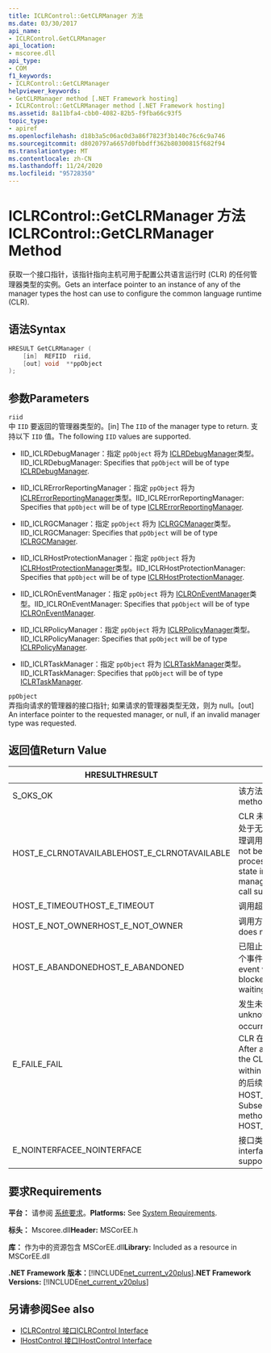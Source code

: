 ```yaml
---
title: ICLRControl::GetCLRManager 方法
ms.date: 03/30/2017
api_name:
- ICLRControl.GetCLRManager
api_location:
- mscoree.dll
api_type:
- COM
f1_keywords:
- ICLRControl::GetCLRManager
helpviewer_keywords:
- GetCLRManager method [.NET Framework hosting]
- ICLRControl::GetCLRManager method [.NET Framework hosting]
ms.assetid: 8a11bfa4-cbb0-4082-82b5-f9fba66c93f5
topic_type:
- apiref
ms.openlocfilehash: d18b3a5c06ac0d3a86f7823f3b140c76c6c9a746
ms.sourcegitcommit: d8020797a6657d0fbbdff362b80300815f682f94
ms.translationtype: MT
ms.contentlocale: zh-CN
ms.lasthandoff: 11/24/2020
ms.locfileid: "95728350"
---
```

# <a name="iclrcontrolgetclrmanager-method"></a><span data-ttu-id="ed42f-102">ICLRControl::GetCLRManager 方法</span><span class="sxs-lookup"><span data-stu-id="ed42f-102">ICLRControl::GetCLRManager Method</span></span>

<span data-ttu-id="ed42f-103">获取一个接口指针，该指针指向主机可用于配置公共语言运行时 (CLR) 的任何管理器类型的实例。</span><span class="sxs-lookup"><span data-stu-id="ed42f-103">Gets an interface pointer to an instance of any of the manager types the host can use to configure the common language runtime (CLR).</span></span>  
  
## <a name="syntax"></a><span data-ttu-id="ed42f-104">语法</span><span class="sxs-lookup"><span data-stu-id="ed42f-104">Syntax</span></span>  
  
```cpp  
HRESULT GetCLRManager (  
    [in]  REFIID  riid,  
    [out] void  **ppObject  
);  
```  
  
## <a name="parameters"></a><span data-ttu-id="ed42f-105">参数</span><span class="sxs-lookup"><span data-stu-id="ed42f-105">Parameters</span></span>  

 `riid`  
 <span data-ttu-id="ed42f-106">中 `IID` 要返回的管理器类型的。</span><span class="sxs-lookup"><span data-stu-id="ed42f-106">[in] The `IID` of the manager type to return.</span></span> <span data-ttu-id="ed42f-107">支持以下 `IID` 值。</span><span class="sxs-lookup"><span data-stu-id="ed42f-107">The following `IID` values are supported.</span></span>  
  
- <span data-ttu-id="ed42f-108">IID_ICLRDebugManager：指定 `ppObject` 将为 [ICLRDebugManager](iclrdebugmanager-interface.md)类型。</span><span class="sxs-lookup"><span data-stu-id="ed42f-108">IID_ICLRDebugManager: Specifies that `ppObject` will be of type [ICLRDebugManager](iclrdebugmanager-interface.md).</span></span>  
  
- <span data-ttu-id="ed42f-109">IID_ICLRErrorReportingManager：指定 `ppObject` 将为 [ICLRErrorReportingManager](iclrerrorreportingmanager-interface.md)类型。</span><span class="sxs-lookup"><span data-stu-id="ed42f-109">IID_ICLRErrorReportingManager: Specifies that `ppObject` will be of type [ICLRErrorReportingManager](iclrerrorreportingmanager-interface.md).</span></span>  
  
- <span data-ttu-id="ed42f-110">IID_ICLRGCManager：指定 `ppObject` 将为 [ICLRGCManager](iclrgcmanager-interface.md)类型。</span><span class="sxs-lookup"><span data-stu-id="ed42f-110">IID_ICLRGCManager: Specifies that `ppObject` will be of type [ICLRGCManager](iclrgcmanager-interface.md).</span></span>  
  
- <span data-ttu-id="ed42f-111">IID_ICLRHostProtectionManager：指定 `ppObject` 将为 [ICLRHostProtectionManager](iclrhostprotectionmanager-interface.md)类型。</span><span class="sxs-lookup"><span data-stu-id="ed42f-111">IID_ICLRHostProtectionManager: Specifies that `ppObject` will be of type [ICLRHostProtectionManager](iclrhostprotectionmanager-interface.md).</span></span>  
  
- <span data-ttu-id="ed42f-112">IID_ICLROnEventManager：指定 `ppObject` 将为 [ICLROnEventManager](iclroneventmanager-interface.md)类型。</span><span class="sxs-lookup"><span data-stu-id="ed42f-112">IID_ICLROnEventManager: Specifies that `ppObject` will be of type [ICLROnEventManager](iclroneventmanager-interface.md).</span></span>  
  
- <span data-ttu-id="ed42f-113">IID_ICLRPolicyManager：指定 `ppObject` 将为 [ICLRPolicyManager](iclrpolicymanager-interface.md)类型。</span><span class="sxs-lookup"><span data-stu-id="ed42f-113">IID_ICLRPolicyManager: Specifies that `ppObject` will be of type [ICLRPolicyManager](iclrpolicymanager-interface.md).</span></span>  
  
- <span data-ttu-id="ed42f-114">IID_ICLRTaskManager：指定 `ppObject` 将为 [ICLRTaskManager](iclrtaskmanager-interface.md)类型。</span><span class="sxs-lookup"><span data-stu-id="ed42f-114">IID_ICLRTaskManager: Specifies that `ppObject` will be of type [ICLRTaskManager](iclrtaskmanager-interface.md).</span></span>  
  
 `ppObject`  
 <span data-ttu-id="ed42f-115">弄指向请求的管理器的接口指针; 如果请求的管理器类型无效，则为 null。</span><span class="sxs-lookup"><span data-stu-id="ed42f-115">[out] An interface pointer to the requested manager, or null, if an invalid manager type was requested.</span></span>  
  
## <a name="return-value"></a><span data-ttu-id="ed42f-116">返回值</span><span class="sxs-lookup"><span data-stu-id="ed42f-116">Return Value</span></span>  
  
|<span data-ttu-id="ed42f-117">HRESULT</span><span class="sxs-lookup"><span data-stu-id="ed42f-117">HRESULT</span></span>|<span data-ttu-id="ed42f-118">说明</span><span class="sxs-lookup"><span data-stu-id="ed42f-118">Description</span></span>|  
|-------------|-----------------|  
|<span data-ttu-id="ed42f-119">S_OK</span><span class="sxs-lookup"><span data-stu-id="ed42f-119">S_OK</span></span>|<span data-ttu-id="ed42f-120">该方法已成功返回。</span><span class="sxs-lookup"><span data-stu-id="ed42f-120">The method returned successfully.</span></span>|  
|<span data-ttu-id="ed42f-121">HOST_E_CLRNOTAVAILABLE</span><span class="sxs-lookup"><span data-stu-id="ed42f-121">HOST_E_CLRNOTAVAILABLE</span></span>|<span data-ttu-id="ed42f-122">CLR 未加载到进程中，或 CLR 处于无法运行托管代码或成功处理调用的状态。</span><span class="sxs-lookup"><span data-stu-id="ed42f-122">The CLR has not been loaded into a process, or the CLR is in a state in which it cannot run managed code or process the call successfully.</span></span>|  
|<span data-ttu-id="ed42f-123">HOST_E_TIMEOUT</span><span class="sxs-lookup"><span data-stu-id="ed42f-123">HOST_E_TIMEOUT</span></span>|<span data-ttu-id="ed42f-124">调用超时。</span><span class="sxs-lookup"><span data-stu-id="ed42f-124">The call timed out.</span></span>|  
|<span data-ttu-id="ed42f-125">HOST_E_NOT_OWNER</span><span class="sxs-lookup"><span data-stu-id="ed42f-125">HOST_E_NOT_OWNER</span></span>|<span data-ttu-id="ed42f-126">调用方不拥有该锁。</span><span class="sxs-lookup"><span data-stu-id="ed42f-126">The caller does not own the lock.</span></span>|  
|<span data-ttu-id="ed42f-127">HOST_E_ABANDONED</span><span class="sxs-lookup"><span data-stu-id="ed42f-127">HOST_E_ABANDONED</span></span>|<span data-ttu-id="ed42f-128">已阻止的线程或纤程正在等待某个事件时，该事件被取消。</span><span class="sxs-lookup"><span data-stu-id="ed42f-128">An event was canceled while a blocked thread or fiber was waiting on it.</span></span>|  
|<span data-ttu-id="ed42f-129">E_FAIL</span><span class="sxs-lookup"><span data-stu-id="ed42f-129">E_FAIL</span></span>|<span data-ttu-id="ed42f-130">发生未知的灾难性故障。</span><span class="sxs-lookup"><span data-stu-id="ed42f-130">An unknown catastrophic failure occurred.</span></span> <span data-ttu-id="ed42f-131">方法返回 E_FAIL 后，CLR 在该进程内将不再可用。</span><span class="sxs-lookup"><span data-stu-id="ed42f-131">After a method returns E_FAIL, the CLR is no longer usable within the process.</span></span> <span data-ttu-id="ed42f-132">对宿主方法的后续调用会返回 HOST_E_CLRNOTAVAILABLE。</span><span class="sxs-lookup"><span data-stu-id="ed42f-132">Subsequent calls to hosting methods return HOST_E_CLRNOTAVAILABLE.</span></span>|  
|<span data-ttu-id="ed42f-133">E_NOINTERFACE</span><span class="sxs-lookup"><span data-stu-id="ed42f-133">E_NOINTERFACE</span></span>|<span data-ttu-id="ed42f-134">接口类型不受支持。</span><span class="sxs-lookup"><span data-stu-id="ed42f-134">The interface type is not supported.</span></span>|  
  
## <a name="requirements"></a><span data-ttu-id="ed42f-135">要求</span><span class="sxs-lookup"><span data-stu-id="ed42f-135">Requirements</span></span>  

 <span data-ttu-id="ed42f-136">**平台：** 请参阅 [系统要求](../../get-started/system-requirements.md)。</span><span class="sxs-lookup"><span data-stu-id="ed42f-136">**Platforms:** See [System Requirements](../../get-started/system-requirements.md).</span></span>  
  
 <span data-ttu-id="ed42f-137">**标头：** Mscoree.dll</span><span class="sxs-lookup"><span data-stu-id="ed42f-137">**Header:** MSCorEE.h</span></span>  
  
 <span data-ttu-id="ed42f-138">**库：** 作为中的资源包含 MSCorEE.dll</span><span class="sxs-lookup"><span data-stu-id="ed42f-138">**Library:** Included as a resource in MSCorEE.dll</span></span>  
  
 <span data-ttu-id="ed42f-139">**.NET Framework 版本：**[!INCLUDE[net_current_v20plus](../../../../includes/net-current-v20plus-md.md)]</span><span class="sxs-lookup"><span data-stu-id="ed42f-139">**.NET Framework Versions:** [!INCLUDE[net_current_v20plus](../../../../includes/net-current-v20plus-md.md)]</span></span>  
  
## <a name="see-also"></a><span data-ttu-id="ed42f-140">另请参阅</span><span class="sxs-lookup"><span data-stu-id="ed42f-140">See also</span></span>

- [<span data-ttu-id="ed42f-141">ICLRControl 接口</span><span class="sxs-lookup"><span data-stu-id="ed42f-141">ICLRControl Interface</span></span>](iclrcontrol-interface.md)
- [<span data-ttu-id="ed42f-142">IHostControl 接口</span><span class="sxs-lookup"><span data-stu-id="ed42f-142">IHostControl Interface</span></span>](ihostcontrol-interface.md)
